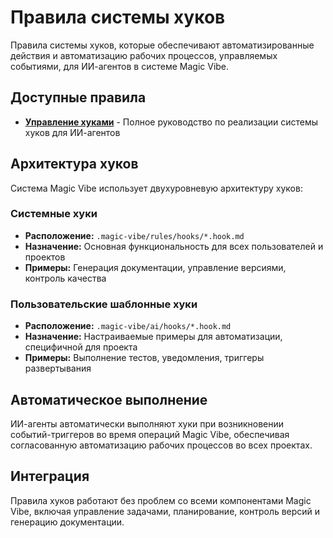 # Правила системы хуков

Правила системы хуков, которые обеспечивают автоматизированные действия и автоматизацию рабочих процессов, управляемых событиями, для ИИ-агентов в системе Magic Vibe.

## Доступные правила

- **[Управление хуками](../core/hooks.md)** - Полное руководство по реализации системы хуков для ИИ-агентов

## Архитектура хуков

Система Magic Vibe использует двухуровневую архитектуру хуков:

### Системные хуки

- **Расположение:** `.magic-vibe/rules/hooks/*.hook.md`
- **Назначение:** Основная функциональность для всех пользователей и проектов
- **Примеры:** Генерация документации, управление версиями, контроль качества

### Пользовательские шаблонные хуки

- **Расположение:** `.magic-vibe/ai/hooks/*.hook.md`
- **Назначение:** Настраиваемые примеры для автоматизации, специфичной для проекта
- **Примеры:** Выполнение тестов, уведомления, триггеры развертывания

## Автоматическое выполнение

ИИ-агенты автоматически выполняют хуки при возникновении событий-триггеров во время операций Magic Vibe, обеспечивая согласованную автоматизацию рабочих процессов во всех проектах.

## Интеграция

Правила хуков работают без проблем со всеми компонентами Magic Vibe, включая управление задачами, планирование, контроль версий и генерацию документации.
